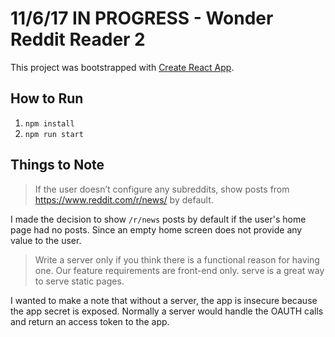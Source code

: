 # __11/6/17 IN PROGRESS__ - Wonder Reddit Reader 2
This project was bootstrapped with [Create React App](https://github.com/facebookincubator/create-react-app).

## How to Run
  1. `npm install`
  2. `npm run start`

## Things to Note
  > If the user doesn’t configure any subreddits, show posts from https://www.reddit.com/r/news/ by default.

I made the decision to show `/r/news` posts by default if the user's home page had no posts. Since an empty home screen does not provide any value to the user.

  >Write a server only if you think there is a functional reason for having one. Our feature requirements are front-end only. serve is a great way to serve static pages.

I wanted to make a note that without a server, the app is insecure because the app secret is exposed. Normally a server would handle the OAUTH calls and return an access token to the app.
